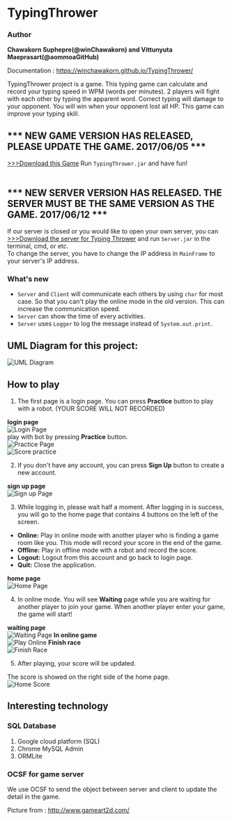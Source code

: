 # TypingThrower
### Author
**Chawakorn Suphepre(@winChawakorn) and Vittunyuta Maeprasart(@aommoaGitHub)**

Documentation : <a href="https://winchawakorn.github.io/TypingThrower/">https://winchawakorn.github.io/TypingThrower/</a>

TypingThrower project is a game. This typing game can calculate and record your typing speed in WPM (words per minutes). 2 players will fight with each other by typing the apparent word.
Correct typing will damage to your opponent. You will win when your opponent lost all HP. This game can improve your typing skill.

## *** NEW GAME VERSION HAS RELEASED, PLEASE UPDATE THE GAME.  2017/06/05 ***
<a href="https://github.com/winChawakorn/TypingThrower/raw/master/TypingThrower.jar"> >>>Download this Game</a> Run `TypingThrower.jar` and have fun!</br></br>

## *** NEW SERVER VERSION HAS RELEASED. THE SERVER MUST BE THE SAME VERSION AS THE GAME.  2017/06/12 ***
If our server is closed or you would like to open your own server, you can  
<a href="https://github.com/winChawakorn/TypingThrower/raw/master/Server.jar"> >>>Download the server for Typing Thrower</a> and run `Server.jar` in the terminal, cmd, or etc.</br>
To change the server, you have to change the IP address in `MainFrame` to your server's IP address.</br>
### What's new
- `Server` and `Client` will communicate each others by using `char` for most case. So that you can't play the online mode in the old version. This can increase the communication speed.<br>
- `Server` can show the time of every activities.
- `Server` uses `Logger` to log the message instead of `System.out.print`.

## UML Diagram for this project:
![UML Diagram](http://i.imgur.com/YAQjAF5.jpg)


## How to play

1. The first page is a login page. You can press **Practice** button to play with a robot. (YOUR SCORE WILL NOT RECORDED)

**login page**<br>
![Login Page](http://i.imgur.com/zYyOD7T.png)<br>
play with bot by pressing **Practice** button.<br>
![Practice Page](http://i.imgur.com/JLtBk7y.png) <br>
![Score practice](http://i.imgur.com/DNrjRSY.png) <br>

2. If you don't have any account, you can press **Sign Up** button to create a new account.

**sign up page**<br>
![Sign up Page](http://i.imgur.com/1fMNHAG.png)


3. While logging in, please wait half a moment. After logging in is success, you will go to the home page that contains 4 buttons on the left of the screen.
* **Online:** Play in online mode with another player who is finding a game room like you. This mode will record your score in the end of the game.
* **Offline:** Play in offline mode with a robot and record the score.
* **Logout:** Logout from this account and go back to login page.
* **Quit:** Close the application.

**home page**<br>
![Home Page](http://i.imgur.com/7JvzDb8.png)


4. In online mode. You will see **Waiting** page while you are waiting for another player to join your game. When another player enter your game, the game will start!

**waiting page**<br>
![Waiting Page](http://i.imgur.com/TOuj2Uw.png)
**In online game**<br>
![Play Online](http://i.imgur.com/0JV0J86.png)
**Finish race**<br>
![Finish Race](http://i.imgur.com/Gu8YPeM.png)



5. After playing, your score will be updated.

The score is showed on the right side of the home page.<br>
![Home Score](http://i.imgur.com/68U8HOS.png)

## Interesting technology
### SQL Database
1. Google cloud platform (SQL)
2. Chrome MySQL Admin
3. ORMLite
### OCSF for game server
We use OCSF to send the object between server and client to update the detail in the game.

Picture from : <a href="http://www.gameart2d.com/">http://www.gameart2d.com/</a>

